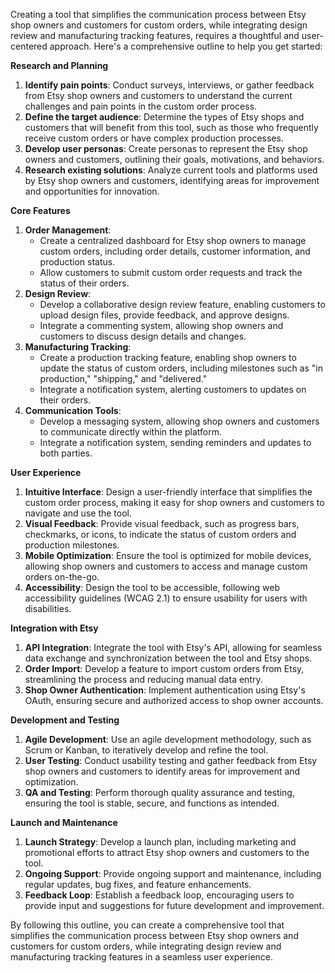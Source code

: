 Creating a tool that simplifies the communication process between Etsy shop owners and customers for custom orders, while integrating design review and manufacturing tracking features, requires a thoughtful and user-centered approach. Here's a comprehensive outline to help you get started:

**Research and Planning**

1. **Identify pain points**: Conduct surveys, interviews, or gather feedback from Etsy shop owners and customers to understand the current challenges and pain points in the custom order process.
2. **Define the target audience**: Determine the types of Etsy shops and customers that will benefit from this tool, such as those who frequently receive custom orders or have complex production processes.
3. **Develop user personas**: Create personas to represent the Etsy shop owners and customers, outlining their goals, motivations, and behaviors.
4. **Research existing solutions**: Analyze current tools and platforms used by Etsy shop owners and customers, identifying areas for improvement and opportunities for innovation.

**Core Features**

1. **Order Management**:
	* Create a centralized dashboard for Etsy shop owners to manage custom orders, including order details, customer information, and production status.
	* Allow customers to submit custom order requests and track the status of their orders.
2. **Design Review**:
	* Develop a collaborative design review feature, enabling customers to upload design files, provide feedback, and approve designs.
	* Integrate a commenting system, allowing shop owners and customers to discuss design details and changes.
3. **Manufacturing Tracking**:
	* Create a production tracking feature, enabling shop owners to update the status of custom orders, including milestones such as "in production," "shipping," and "delivered."
	* Integrate a notification system, alerting customers to updates on their orders.
4. **Communication Tools**:
	* Develop a messaging system, allowing shop owners and customers to communicate directly within the platform.
	* Integrate a notification system, sending reminders and updates to both parties.

**User Experience**

1. **Intuitive Interface**: Design a user-friendly interface that simplifies the custom order process, making it easy for shop owners and customers to navigate and use the tool.
2. **Visual Feedback**: Provide visual feedback, such as progress bars, checkmarks, or icons, to indicate the status of custom orders and production milestones.
3. **Mobile Optimization**: Ensure the tool is optimized for mobile devices, allowing shop owners and customers to access and manage custom orders on-the-go.
4. **Accessibility**: Design the tool to be accessible, following web accessibility guidelines (WCAG 2.1) to ensure usability for users with disabilities.

**Integration with Etsy**

1. **API Integration**: Integrate the tool with Etsy's API, allowing for seamless data exchange and synchronization between the tool and Etsy shops.
2. **Order Import**: Develop a feature to import custom orders from Etsy, streamlining the process and reducing manual data entry.
3. **Shop Owner Authentication**: Implement authentication using Etsy's OAuth, ensuring secure and authorized access to shop owner accounts.

**Development and Testing**

1. **Agile Development**: Use an agile development methodology, such as Scrum or Kanban, to iteratively develop and refine the tool.
2. **User Testing**: Conduct usability testing and gather feedback from Etsy shop owners and customers to identify areas for improvement and optimization.
3. **QA and Testing**: Perform thorough quality assurance and testing, ensuring the tool is stable, secure, and functions as intended.

**Launch and Maintenance**

1. **Launch Strategy**: Develop a launch plan, including marketing and promotional efforts to attract Etsy shop owners and customers to the tool.
2. **Ongoing Support**: Provide ongoing support and maintenance, including regular updates, bug fixes, and feature enhancements.
3. **Feedback Loop**: Establish a feedback loop, encouraging users to provide input and suggestions for future development and improvement.

By following this outline, you can create a comprehensive tool that simplifies the communication process between Etsy shop owners and customers for custom orders, while integrating design review and manufacturing tracking features in a seamless user experience.